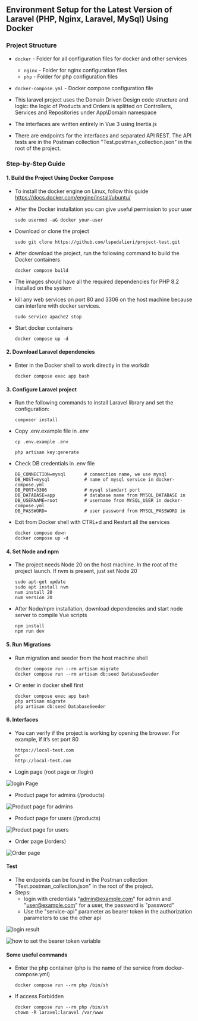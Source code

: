 ## Environment Setup for the Latest Version of Laravel (PHP, Nginx, Laravel, MySql) Using Docker

### Project Structure

- `docker` - Folder for all configuration files for docker and other services
    - `nginx` - Folder for nginx configuration files
    - `php` - Folder for php configuration files
- `docker-compose.yml` - Docker compose configuration file

- This laravel project uses the Domain Driven Design code structure and logic: the logic of Products and Orders is splitted on Controllers, Services and Repositories under App\Domain namespace

- The interfaces are written entirely in Vue 3 using Inertia.js
- There are endpoints for the interfaces and separated API REST. The API tests are in the Postman collection "Test.postman_collection.json" in the root of the project. 

### Step-by-Step Guide


#### 1. Build the Project Using Docker Compose

- To install the docker engine on Linux, follow this guide https://docs.docker.com/engine/install/ubuntu/

- After the Docker installation you can give useful permission to your user

  ```
  sudo usermod -aG docker your-user
  ```

- Download or clone the project

  ```
  sudo git clone https://github.com/lspedalieri/project-test.git
  ```

- After download the project, run the following command to build the Docker containers
  
  ```
  docker compose build
  ```

- The images should have all the required dependencies for PHP 8.2 installed on the system

- kill any web services on port 80 and 3306 on the host machine because can interfere with docker services.

  ```
  sudo service apache2 stop
  ```

- Start docker containers

  ```
  docker compose up -d
  ```

#### 2. Download Laravel dependencies

- Enter in the Docker shell to work directly in the workdir

  ```
  docker compose exec app bash
  ```

#### 3. Configure Laravel project 

-  Run the following commands to install Laravel library and set the configuration:

    ```
    composer install
    ```

- Copy .env.example file in .env

    ```
    cp .env.example .env
    ```

    ```
    php artisan key:generate
    ```


- Check DB credentials in .env file
  ```
  DB_CONNECTION=mysql       # connection name, we use mysql
  DB_HOST=mysql             # name of mysql service in docker-compose.yml
  DB_PORT=3306              # mysql standart port 
  DB_DATABASE=app           # database name from MYSQL_DATABASE in 
  DB_USERNAME=root          # username from MYSQL_USER in docker-compose.yml
  DB_PASSWORD=              # user password from MYSQL_PASSWORD in 
  ```

- Exit from Docker shell with CTRL+d and Restart all the services
  
  ```
  docker compose down
  docker compose up -d
  ```
#### 4. Set Node and npm
  
- The project needs Node 20 on the host machine. In the root of the project launch. If nvm is present, just set Node 20
  
  ```
  sudo apt-get update
  sudo apt install nvm
  nvm install 20
  nvm version 20

- After Node/npm installation, download dependencies and start node server to compile Vue scripts
  
  ```
  npm install
  npm run dev
  ```

#### 5. Run Migrations
- Run migration and seeder from the host machine shell

  ```
  docker compose run --rm artisan migrate
  docker compose run --rm artisan db:seed DatabaseSeeder
  ```

- Or enter in docker shell first
  
  ```
  docker compose exec app bash
  php artisan migrate
  php artisan db:seed DatabaseSeeder
  ```

#### 6. Interfaces

- You can verify if the project is working by opening the browser. For example, if it’s set port 80

  ```
  https://local-test.com
  or
  http://local-test.com
  ```

- Login page (root page or /login)

![login Page](https://i.ibb.co/zsP7Wf5/Login-page.png)

- Product page for admins (/products)

![Product page for admins](https://i.ibb.co/1fYFrCH/Schermata-del-2025-01-21-09-35-23.png)

- Product page for users (/products)

![Product page for users](https://i.ibb.co/Mp5pRQr/Order-page.png)

- Order page (/orders)

![Order page](https://i.ibb.co/3RPvcsk/Product-page-for-users.png)


#### Test
- The endpoints can be found in the Postman collection "Test.postman_collection.json" in the root of the project. 
- Steps:
  - login with credentials "admin@example.com" for admin and "user@example.com" for a user, the password is "password"
  - Use the "service-api" parameter as bearer token in the authorization parameters to use the other api
  

![login result](https://i.ibb.co/TqPzWd5/Schermata-del-2025-01-20-09-49-52.png)

![how to set the bearer token variable](https://i.ibb.co/wLWSxb1/Schermata-del-2025-01-20-09-54-52.png)


#### Some useful commands

- Enter the php container (php is the name of the service from docker-compose.yml)

  ```
  docker compose run --rm php /bin/sh

  ```

- If access Forbidden

  ```
  docker compose run --rm php /bin/sh
  chown -R laravel:laravel /var/www
  ```

